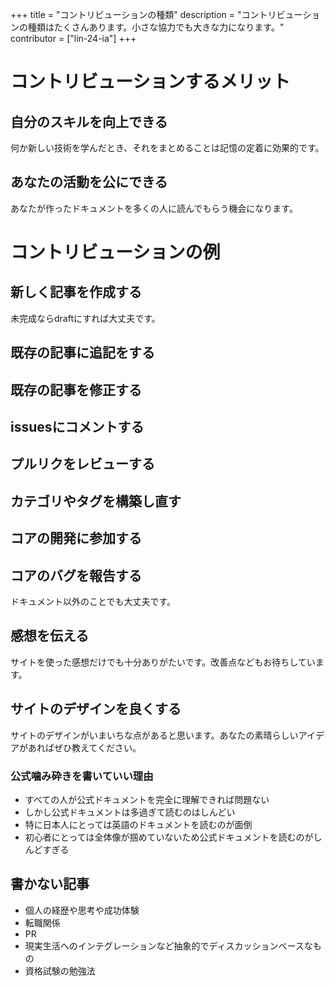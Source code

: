+++
title = "コントリビューションの種類"
description = "コントリビューションの種類はたくさんあります。小さな協力でも大きな力になります。"
contributor = ["lin-24-ia"]
+++

# コントリビューションするメリット

## 自分のスキルを向上できる

何か新しい技術を学んだとき、それをまとめることは記憶の定着に効果的です。

## あなたの活動を公にできる

あなたが作ったドキュメントを多くの人に読んでもらう機会になります。

# コントリビューションの例

## 新しく記事を作成する

未完成ならdraftにすれば大丈夫です。

## 既存の記事に追記をする



## 既存の記事を修正する

## issuesにコメントする

## プルリクをレビューする


## カテゴリやタグを構築し直す

## コアの開発に参加する

## コアのバグを報告する

ドキュメント以外のことでも大丈夫です。

## 感想を伝える

サイトを使った感想だけでも十分ありがたいです。改善点などもお待ちしています。

## サイトのデザインを良くする

サイトのデザインがいまいちな点があると思います。あなたの素晴らしいアイデアがあればぜひ教えてください。

###  公式噛み砕きを書いていい理由

- すべての人が公式ドキュメントを完全に理解できれば問題ない
- しかし公式ドキュメントは多過ぎて読むのはしんどい
- 特に日本人にとっては英語のドキュメントを読むのが面倒
- 初心者にとっては全体像が掴めていないため公式ドキュメントを読むのがしんどすぎる

## 書かない記事

- 個人の経歴や思考や成功体験
- 転職関係
- PR
- 現実生活へのインテグレーションなど抽象的でディスカッションベースなもの
- 資格試験の勉強法